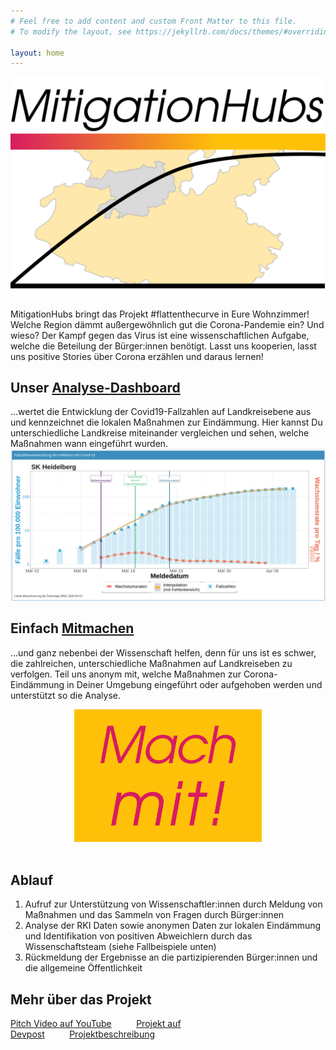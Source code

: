 ```yaml
---
# Feel free to add content and custom Front Matter to this file.
# To modify the layout, see https://jekyllrb.com/docs/themes/#overriding-theme-defaults

layout: home
---
```


![Logo_WhiteBG.png](/logo/Logo_WhiteBG.png)

MitigationHubs bringt das Projekt #flattenthecurve in Eure Wohnzimmer! Welche Region dämmt außergewöhnlich gut die Corona-Pandemie ein? Und wieso? Der Kampf gegen das Virus ist eine wissenschaftlichen Aufgabe, welche die Beteilung der Bürger:innen benötigt. Lasst uns kooperien, lasst uns positive Stories über Corona erzählen und daraus lernen!

## Unser [Analyse-Dashboard](http://mitigationhubs.shinyapps.io/mitigationhubs-shiny)
...wertet die Entwicklung der Covid19-Fallzahlen auf Landkreisebene aus und kennzeichnet die lokalen Maßnahmen zur Eindämmung. Hier kannst Du unterschiedliche Landkreise miteinander vergleichen und sehen, welche Maßnahmen wann eingeführt wurden.
[![SKHeidelberg_Dashboard.png](/logo/SKHeidelberg_Dashboard.png)](http://mitigationhubs.shinyapps.io/mitigationhubs-shiny)
<!--<iframe src="http://mitigationhubs.shinyapps.io/mitigationhubs-shiny/" width="100%" height="400px"></iframe> -->

## Einfach [Mitmachen](https://forms.gle/3Jd2hRYbJGRBZ42d6?hl=de)
...und ganz nebenbei der Wissenschaft helfen, denn für uns ist es schwer, die zahlreichen, unterschiedliche Maßnahmen auf Landkreiseben zu verfolgen. Teil uns anonym mit, welche Maßnahmen zur Corona-Eindämmung in Deiner Umgebung eingeführt oder aufgehoben werden und unterstützt so die Analyse.
<div style="text-align:center">
	<a href="https://forms.gle/3Jd2hRYbJGRBZ42d6?hl=de">
		<img src="/logo/MachMitButton.png" alt="Mach mit!" title="MachMitButton.png" width="300" />
	</a>
	</div>
<br/>

## Ablauf

1. Aufruf zur Unterstützung von Wissenschaftler:innen durch Meldung von Maßnahmen und das Sammeln von Fragen durch Bürger:innen
2. Analyse der RKI Daten sowie anonymen Daten zur lokalen Eindämmung und Identifikation von positiven Abweichlern durch das Wissenschaftsteam (siehe Fallbeispiele unten)
3. Rückmeldung der Ergebnisse an die partizipierenden Bürger:innen und die allgemeine Öffentlichkeit

## Mehr über das Projekt

[Pitch Video auf YouTube](https://www.youtube.com/watch?v=c1ocxDVbZk0&feature=youtu.be)          [Projekt auf Devpost](https://devpost.com/software/landkreis-basierte-datenanalyse-der-fallzahlen-njehgr)          [Projektbeschreibung](/project.markdown)
